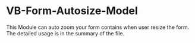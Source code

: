 # VB-Form-Autosize-Model
This Module can auto zoom your form contains when user resize the form.
The detailed usage is in the summary of the file.
